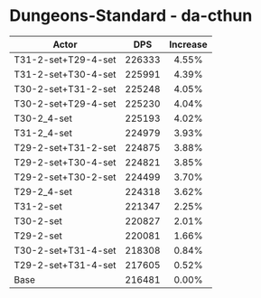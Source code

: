 # Dungeons-Standard - da-cthun
| Actor | DPS | Increase |
|---|:---:|:---:|
|T31-2-set+T29-4-set|226333|4.55%|
|T31-2-set+T30-4-set|225991|4.39%|
|T30-2-set+T31-2-set|225248|4.05%|
|T30-2-set+T29-4-set|225230|4.04%|
|T30-2_4-set|225193|4.02%|
|T31-2_4-set|224979|3.93%|
|T29-2-set+T31-2-set|224875|3.88%|
|T29-2-set+T30-4-set|224821|3.85%|
|T29-2-set+T30-2-set|224499|3.70%|
|T29-2_4-set|224318|3.62%|
|T31-2-set|221347|2.25%|
|T30-2-set|220827|2.01%|
|T29-2-set|220081|1.66%|
|T30-2-set+T31-4-set|218308|0.84%|
|T29-2-set+T31-4-set|217605|0.52%|
|Base|216481|0.00%|
